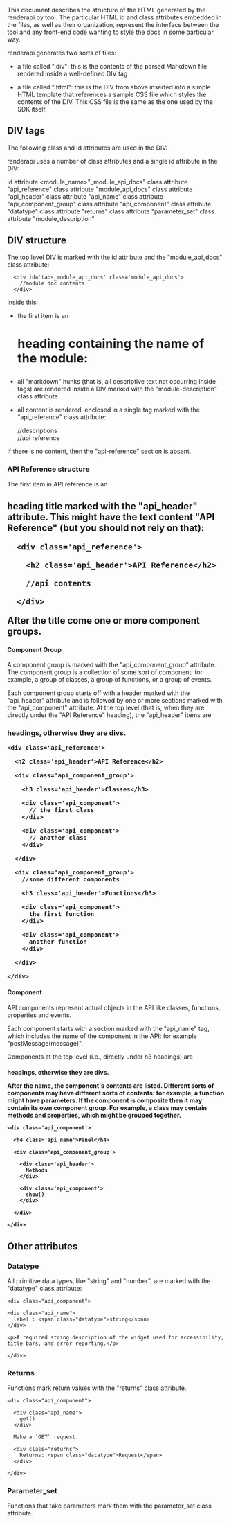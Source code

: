 <!-- This Source Code Form is subject to the terms of the Mozilla Public
   - License, v. 2.0. If a copy of the MPL was not distributed with this
   - file, You can obtain one at http://mozilla.org/MPL/2.0/. -->


This document describes the structure of the HTML generated by the renderapi.py
tool. The particular HTML id and class attributes embedded in the files,
as well as their organization, represent the interface between the tool and any
front-end code wanting to style the docs in some particular way.

renderapi generates two sorts of files:

- a file called "<module-name>.div": this is the contents of the parsed
Markdown file rendered inside a well-defined DIV tag

- a file called "<module-name>.html": this is the DIV from above inserted into
a simple HTML template that references a sample CSS file which styles the
contents of the DIV. This CSS file is the same as the one used by the SDK
itself.

DIV tags
--------
The following class and id attributes are used in the DIV:

renderapi uses a number of class attributes and a single id attribute in the DIV:

id attribute    <module_name>"_module_api_docs"
class attribute "api_reference"
class attribute "module_api_docs"
class attribute "api_header"
class attribute "api_name"
class attribute "api_component_group"
class attribute "api_component"
class attribute "datatype"
class attribute "returns"
class attribute "parameter_set"
class attribute "module_description"

DIV structure
-------------
The top level DIV is marked with the id attribute and the "module_api_docs" class
attribute:

      <div id='tabs_module_api_docs' class='module_api_docs'>
        //module doc contents
      </div>


Inside this:

- the first item is an <h1> heading containing the name of the module:

- all "markdown" hunks (that is, all descriptive text not occurring
inside <api></api> tags) are rendered inside a DIV marked with the
"module-description" class attribute

- all <api></api> content is rendered, enclosed in a single tag marked
with the "api_reference" class attribute:

    <div id='tabs_module_api_docs' class='module_api_docs'>
      <div class='module_description'>
        //descriptions
      </div>
        <div class='api_reference'>
        //api reference
      </div>
    </div>

If there is no <api></api> content, then the "api-reference" section is absent.

### API Reference structure ###

The first item in API reference is an <h2> heading title marked with the
"api_header" attribute. This might have the text content "API Reference"
(but you should not rely on that):

      <div class='api_reference'>

        <h2 class='api_header'>API Reference</h2>

        //api contents

      </div>

After the title come one or more component groups.

#### Component Group ####

A component group is marked with the "api_component_group" attribute. The
component group is a collection of some sort of component: for example, a group
of classes, a group of functions, or a group of events.

Each component group starts off with a header marked with the
"api_header" attribute and is followed by one or more sections marked with the
"api_component" attribute.
At the top level (that is, when they are directly under the "API Reference"
heading), the "api_header" items are <h3> headings, otherwise they are divs.

    <div class='api_reference'>

      <h2 class='api_header'>API Reference</h2>

      <div class='api_component_group'>

        <h3 class='api_header'>Classes</h3>

        <div class='api_component'>
          // the first class
        </div>

        <div class='api_component'>
          // another class
        </div>

      </div>

      <div class='api_component_group'>
        //some different components

        <h3 class='api_header'>Functions</h3>

        <div class='api_component'>
          the first function
        </div>

        <div class='api_component'>
          another function
        </div>

      </div>

    </div>

#### Component ####

API components represent actual objects in the API like classes, functions,
properties and events.

Each component starts with a section marked with the
"api_name" tag, which includes the name of the component in the API: for
example "postMessage(message)".

Components at the top level (i.e., directly under h3 headings) are <h4>
headings, otherwise they are divs.

After the name, the component's contents are listed. Different sorts of
components may have different sorts of contents: for example, a function might
have parameters. If the component is composite then it may contain its own
component group. For example, a class may contain methods and properties,
which might be grouped together.

    <div class='api_component'>

      <h4 class='api_name'>Panel</h4>

      <div class='api_component_group'>

        <div class='api_header'>
          Methods
        </div>

        <div class='api_component'>
          show()
        </div>

      </div>

    </div>

Other attributes
-----------------------------

### Datatype ###
All primitive data types, like "string" and "number", are marked with the
"datatype" class attribute:

    <div class="api_component">

    <div class="api_name">
      label : <span class="datatype">string</span>
    </div>

    <p>A required string description of the widget used for accessibility,
    title bars, and error reporting.</p>

    </div>

### Returns ###

Functions mark return values with the "returns" class attribute.

    <div class="api_component">

      <div class="api_name">
        get()
      </div>

      Make a `GET` request.

      <div class="returns">
        Returns: <span class="datatype">Request</span>
      </div>

    </div>

### Parameter_set ###

Functions that take parameters mark them with the parameter_set class
attribute.
